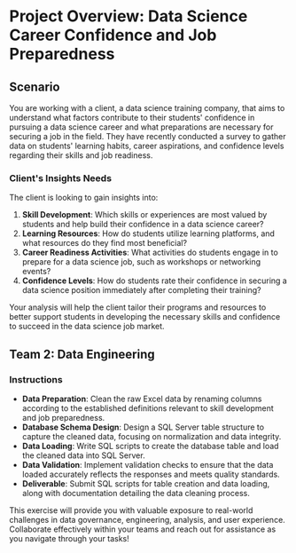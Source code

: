 # Project Overview: Data Science Career Confidence and Job Preparedness

## Scenario
You are working with a client, a data science training company, that aims to understand what factors contribute to their students' confidence in pursuing a data science career and what preparations are necessary for securing a job in the field. They have recently conducted a survey to gather data on students' learning habits, career aspirations, and confidence levels regarding their skills and job readiness.

### Client's Insights Needs
The client is looking to gain insights into:
1. **Skill Development**: Which skills or experiences are most valued by students and help build their confidence in a data science career?
2. **Learning Resources**: How do students utilize learning platforms, and what resources do they find most beneficial?
3. **Career Readiness Activities**: What activities do students engage in to prepare for a data science job, such as workshops or networking events?
4. **Confidence Levels**: How do students rate their confidence in securing a data science position immediately after completing their training?

Your analysis will help the client tailor their programs and resources to better support students in developing the necessary skills and confidence to succeed in the data science job market.

## Team 2: Data Engineering
### Instructions
- **Data Preparation**: Clean the raw Excel data by renaming columns according to the established definitions relevant to skill development and job preparedness.
- **Database Schema Design**: Design a SQL Server table structure to capture the cleaned data, focusing on normalization and data integrity.
- **Data Loading**: Write SQL scripts to create the database table and load the cleaned data into SQL Server.
- **Data Validation**: Implement validation checks to ensure that the data loaded accurately reflects the responses and meets quality standards.
- **Deliverable**: Submit SQL scripts for table creation and data loading, along with documentation detailing the data cleaning process.

This exercise will provide you with valuable exposure to real-world challenges in data governance, engineering, analysis, and user experience. Collaborate effectively within your teams and reach out for assistance as you navigate through your tasks!
